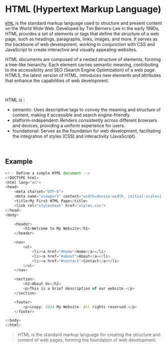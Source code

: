 # HTML (Hypertext Markup Language)

[`HTML`](https://html.com/) is the standard markup language used to structure and present content on the World Wide Web. Developed by Tim Berners-Lee in the early 1990s, HTML provides a set of elements or tags that define the structure of a web page, such as headings, paragraphs, links, images, and more. It serves as the backbone of web development, working in conjunction with CSS and JavaScript to create interactive and visually appealing websites.
<br/>

HTML documents are composed of a nested structure of elements, forming a tree-like hierarchy. Each element carries semantic meaning, contributing to the accessibility and SEO (Search Engine Optimization) of a web page. HTML5, the latest version of HTML, introduces new elements and attributes that enhance the capabilities of web development.

<br/>

HTML is :

- semantic: Uses descriptive tags to convey the meaning and structure of content, making it accessible and search engine-friendly.
- platform-independent: Renders consistently across different browsers and devices, providing a uniform experience for users.
- foundational: Serves as the foundation for web development, facilitating the integration of styles (CSS) and interactivity (JavaScript).

<br/>

## Example

```ts
<!-- Define a simple HTML document -->
<!DOCTYPE html>
<html lang="en">
<head>
    <meta charset="UTF-8">
    <meta name="viewport" content="width=device-width, initial-scale=1.0">
    <title>My First HTML Page</title>
    <link rel="stylesheet" href="styles.css">
</head>
<body>

    <header>
        <h1>Welcome to My Website</h1>
    </header>

    <nav>
        <ul>
            <li><a href="#home">Home</a></li>
            <li><a href="#about">About</a></li>
            <li><a href="#contact">Contact</a></li>
        </ul>
    </nav>

    <section>
        <h2>About Us</h2>
        <p>This is a brief description of our website.</p>
    </section>

    <footer>
        <p>&copy; 2024 My Website. All rights reserved.</p>
    </footer>

</body>
</html>

```

> HTML is the standard markup language for creating the structure and content of web pages, forming the foundation of web development.
